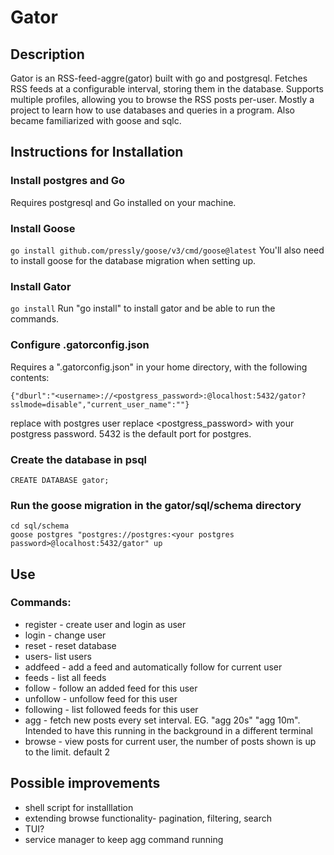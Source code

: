 # Gator
## Description
Gator is an RSS-feed-aggre(gator) built with go and postgresql. Fetches RSS feeds at a configurable interval, storing them in the database. Supports multiple profiles, allowing you to browse the RSS posts per-user. 
Mostly a project to learn how to use databases and queries in a program. Also became familiarized with goose and sqlc. 

## Instructions for Installation
### Install postgres and Go
Requires postgresql and Go installed on your machine. 

### Install Goose
```go install github.com/pressly/goose/v3/cmd/goose@latest```
You'll also need to install goose for the database migration when setting up. 

### Install Gator
```go install```
Run "go install" to install gator and be able to run the commands. 

### Configure .gatorconfig.json
Requires a ".gatorconfig.json" in your home directory, with the following contents:
```
{"dburl":"<username>://<postgress_password>:@localhost:5432/gator?sslmode=disable","current_user_name":""}
```
replace <username> with postgres user
replace <postgress_password> with your postgress password. 5432 is the default port for postgres.

### Create the database in psql
```
CREATE DATABASE gator;
```

### Run the goose migration in the gator/sql/schema directory
```
cd sql/schema
goose postgres "postgres://postgres:<your postgres password>@localhost:5432/gator" up
```
## Use
### Commands:
- register <user> - create user and login as user
- login <user> - change user
- reset - reset database
- users- list users
- addfeed <name> <url> - add a feed and automatically follow for current user
- feeds - list all feeds
- follow <url> - follow an added feed for this user
- unfollow <url> - unfollow feed for this user
- following - list followed feeds for this user
- agg <interval> - fetch new posts every set interval. EG. "agg 20s" "agg 10m". Intended to have this running in the background in a different terminal
- browse <limit optional> - view posts for current user, the number of posts shown is up to the limit. default 2

## Possible improvements
- shell script for installlation
- extending browse functionality- pagination, filtering, search
- TUI?
- service manager to keep agg command running
